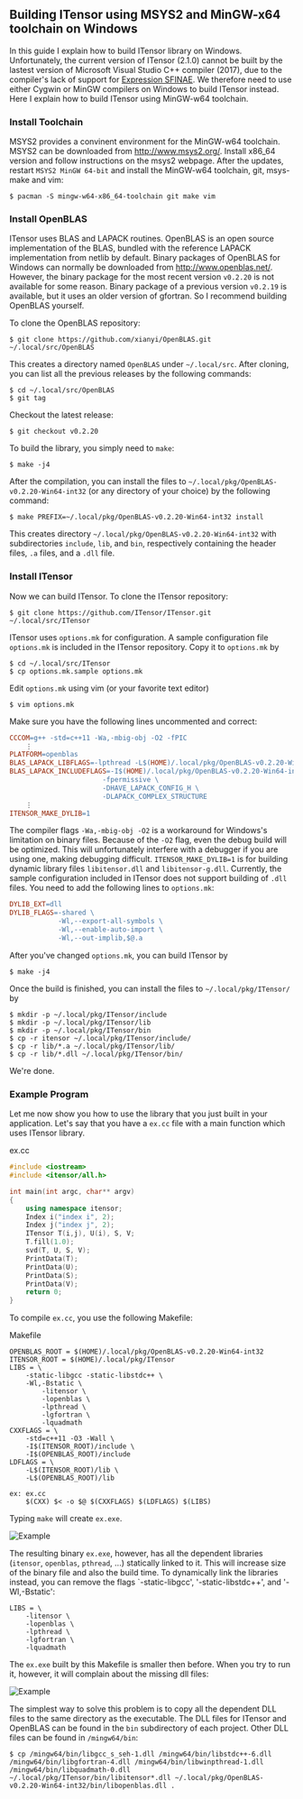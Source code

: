 ## Building ITensor using MSYS2 and MinGW-x64 toolchain on Windows

In this guide I explain how to build ITensor library on Windows. Unfortunately, the current version of ITensor (2.1.0) cannot be built by the lastest version of Microsoft Visual Studio C++ compiler (2017), due to the compiler's lack of support for [Expression SFINAE](http://en.cppreference.com/w/cpp/language/sfinae). We therefore need to use either Cygwin or MinGW compilers on Windows to build ITensor instead. Here I explain how to build ITensor using MinGW-w64 toolchain.


### Install Toolchain

MSYS2 provides a convinent environment for the MinGW-w64 toolchain. MSYS2 can be downloaded from http://www.msys2.org/. Install x86_64 version and follow instructions on the msys2 webpage. After the updates, restart `MSYS2 MinGW 64-bit` and install the MinGW-w64 toolchain, git, msys-make and vim:
```
$ pacman -S mingw-w64-x86_64-toolchain git make vim
```

### Install OpenBLAS

ITensor uses BLAS and LAPACK routines. OpenBLAS is an open source implementation of the BLAS, bundled with the reference LAPACK implementation from netlib by default. Binary packages of OpenBLAS for Windows can normally be downloaded from http://www.openblas.net/. However, the binary package for the most recent version `v0.2.20` is not available for some reason. Binary package of a previous version `v0.2.19` is available, but it uses an older version of gfortran. So I recommend building OpenBLAS yourself.

To clone the OpenBLAS repository:
```
$ git clone https://github.com/xianyi/OpenBLAS.git ~/.local/src/OpenBLAS
```
This creates a directory named `OpenBLAS` under `~/.local/src`. After cloning, you can list all the previous releases by the following commands: 
```
$ cd ~/.local/src/OpenBLAS
$ git tag
```
Checkout the latest release:
```
$ git checkout v0.2.20
```
To build the library, you simply need to `make`:
```
$ make -j4
```
After the compilation, you can install the files to `~/.local/pkg/OpenBLAS-v0.2.20-Win64-int32` (or any directory of your choice) by the following command:
```
$ make PREFIX=~/.local/pkg/OpenBLAS-v0.2.20-Win64-int32 install
```
This creates directory `~/.local/pkg/OpenBLAS-v0.2.20-Win64-int32` with subdirectories `include`, `lib`, and `bin`, respectively containing the header files, `.a` files, and a `.dll` file.

### Install ITensor

Now we can build ITensor. To clone the ITensor repository:
```
$ git clone https://github.com/ITensor/ITensor.git ~/.local/src/ITensor
```
ITensor uses `options.mk` for configuration. A sample configuration file `options.mk` is included in the ITensor repository. Copy it to `options.mk` by
```
$ cd ~/.local/src/ITensor
$ cp options.mk.sample options.mk
```
Edit `options.mk` using vim (or your favorite text editor)
```
$ vim options.mk
```
Make sure you have the following lines uncommented and correct:
```Makefile
CCCOM=g++ -std=c++11 -Wa,-mbig-obj -O2 -fPIC
    ⋮
PLATFORM=openblas
BLAS_LAPACK_LIBFLAGS=-lpthread -L$(HOME)/.local/pkg/OpenBLAS-v0.2.20-Win64-int32/lib -lopenblas
BLAS_LAPACK_INCLUDEFLAGS=-I$(HOME)/.local/pkg/OpenBLAS-v0.2.20-Win64-int32/include \
                       -fpermissive \
                       -DHAVE_LAPACK_CONFIG_H \
                       -DLAPACK_COMPLEX_STRUCTURE
    ⋮
ITENSOR_MAKE_DYLIB=1
```
The compiler flags `-Wa,-mbig-obj -O2` is a workaround for Windows's limitation on binary files. Because of the `-O2` flag, even the debug build will be optimized. This will unfortunately interfere with a debugger if you are using one, making debugging difficult. `ITENSOR_MAKE_DYLIB=1` is for building dynamic library files `libitensor.dll` and `libitensor-g.dll`. Currently, the sample configuration included in ITensor does not support building of `.dll` files. You need to add the following lines to `options.mk`:
```Makefile
DYLIB_EXT=dll
DYLIB_FLAGS=-shared \
            -Wl,--export-all-symbols \
            -Wl,--enable-auto-import \
            -Wl,--out-implib,$@.a
```

After you've changed `options.mk`, you can build ITensor by
```
$ make -j4
```
Once the build is finished, you can install the files to `~/.local/pkg/ITensor/` by
```
$ mkdir -p ~/.local/pkg/ITensor/include
$ mkdir -p ~/.local/pkg/ITensor/lib
$ mkdir -p ~/.local/pkg/ITensor/bin
$ cp -r itensor ~/.local/pkg/ITensor/include/
$ cp -r lib/*.a ~/.local/pkg/ITensor/lib/
$ cp -r lib/*.dll ~/.local/pkg/ITensor/bin/
```
We're done.


### Example Program

Let me now show you how to use the library that you just built in your application. Let's say that you have a `ex.cc` file with a main function which uses ITensor library.

ex.cc
```c++
#include <iostream>
#include <itensor/all.h>

int main(int argc, char** argv)
{
    using namespace itensor;
    Index i("index i", 2);
    Index j("index j", 2);
    ITensor T(i,j), U(i), S, V;
    T.fill(1.0);
    svd(T, U, S, V);
    PrintData(T);
    PrintData(U);
    PrintData(S);
    PrintData(V);
    return 0;
}
```

To compile `ex.cc`, you use the following Makefile:

Makefile
```make
OPENBLAS_ROOT = $(HOME)/.local/pkg/OpenBLAS-v0.2.20-Win64-int32
ITENSOR_ROOT = $(HOME)/.local/pkg/ITensor
LIBS = \
	-static-libgcc -static-libstdc++ \
	-Wl,-Bstatic \
		-litensor \
		-lopenblas \
		-lpthread \
		-lgfortran \
		-lquadmath
CXXFLAGS = \
	-std=c++11 -O3 -Wall \
	-I$(ITENSOR_ROOT)/include \
	-I$(OPENBLAS_ROOT)/include
LDFLAGS = \
	-L$(ITENSOR_ROOT)/lib \
	-L$(OPENBLAS_ROOT)/lib

ex: ex.cc
	$(CXX) $< -o $@ $(CXXFLAGS) $(LDFLAGS) $(LIBS)
```

Typing `make` will create `ex.exe`.

![Example](http://kyungminlee.org/doc/howto/itensor_msys2/run_ex.png)

The resulting binary `ex.exe`, however, has all the dependent libraries (`itensor`, `openblas`, `pthread`, ...) statically linked to it. This will increase size of the binary file and also the build time. To dynamically link the libraries instead, you can remove the flags `-static-libgcc', '-static-libstdc++', and '-Wl,-Bstatic':
```
LIBS = \
	-litensor \
	-lopenblas \
	-lpthread \
	-lgfortran \
	-lquadmath
```
The `ex.exe` built by this Makefile is smaller then before. When you try to run it, however, it will complain about the missing dll files:

![Example](http://kyungminlee.org/doc/howto/itensor_msys2/run_ex_dynamic.png)

The simplest way to solve this problem is to copy all the dependent DLL files to the same directory as the executable. The DLL files for ITensor and OpenBLAS can be found in the `bin` subdirectory of each project. Other DLL files can be found in `/mingw64/bin`:
```
$ cp /mingw64/bin/libgcc_s_seh-1.dll /mingw64/bin/libstdc++-6.dll /mingw64/bin/libgfortran-4.dll /mingw64/bin/libwinpthread-1.dll /mingw64/bin/libquadmath-0.dll ~/.local/pkg/ITensor/bin/libitensor*.dll ~/.local/pkg/OpenBLAS-v0.2.20-Win64-int32/bin/libopenblas.dll .
```
